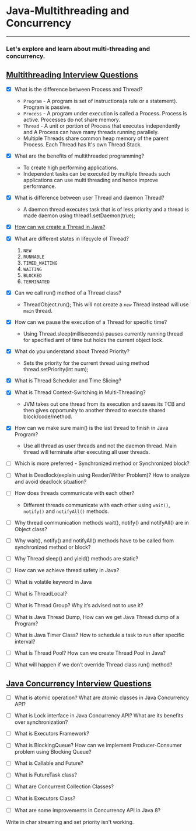 # Java-Multithreading and Concurrency
---
### Let's explore and learn about multi-threading and concurrency.

## [Multithreading Interview Questions](https://www.digitalocean.com/community/tutorials/java-multithreading-concurrency-interview-questions-answers)
-[x] What is the difference between Process and Thread?
  - ```Program``` - A program is set of instructions(a rule or a statement). Program is passive.
  - ```Process``` - A program under execution is called a Process. Process is active. Processes do not share memory.
  - ```Thread``` - A unit or portion of Process that executes independently and A Process can have many threads running parallely.
  - Multiple Threads share common heap memory of the parent Process. Each Thread has It's own Thread Stack.

- [x] What are the benefits of multithreaded programming?
  - To create high performing applications.
  - Independent tasks can be executed by multiple threads such applications can use multi threading and hence improve performance.
-[x] What is difference between user Thread and daemon Thread? 
  - A daemon thread executes task that is of less priority and a thread is made daemon using thread1.setDaemon(true);
-[x] [How can we create a Thread in Java?](https://medium.com/javarevisited/how-to-create-java-thread-using-thread-and-runnable-2023-14e965474a7)
-[x] What are different states in lifecycle of Thread?
   1. `NEW`
   2. `RUNNABLE`
   3. `TIMED_WAITING`
   4. `WAITING`
   5. `BLOCKED`
   6. `TERMINATED`
-[x] Can we call run() method of a Thread class? 
  - ThreadObject.run(); This will not create a `new` Thread instead will use `main` thread.
-[x] How can we pause the execution of a Thread for specific time? 
  - Using Thread.sleep(milliseconds) pauses currently running thread for specified amt of time but holds the current object lock.
-[x] What do you understand about Thread Priority?
  - Sets the priority for the current thread using method thread.setPriority(int num);
-[x] What is Thread Scheduler and Time Slicing? 
-[x] What is Thread Context-Switching in Multi-Threading?
  - JVM takes out one thread from its execution and saves its TCB and then gives opportunity to another thread to execute shared block/code/method.
-[x] How can we make sure main() is the last thread to finish in Java Program? 
  - Use all thread as user threads and not the daemon thread. Main thread will terminate after executing all user threads.
-[ ] Which is more preferred - Synchronized method or Synchronized block?
-[ ] What is Deadlock(explain using Reader/Writer Problem)? How to analyze and avoid deadlock situation?
-[ ] How does threads communicate with each other? 
  - Different threads communicate with each other using `wait()`, `notify()` and `notifyAll()` methods.
-[ ] Why thread communication methods wait(), notify() and notifyAll() are in Object class? 
-[ ] Why wait(), notify() and notifyAll() methods have to be called from synchronized method or block? 
-[ ] Why Thread sleep() and yield() methods are static? 
-[ ] How can we achieve thread safety in Java? 
-[ ] What is volatile keyword in Java 
-[ ] What is ThreadLocal? 
-[ ] What is Thread Group? Why it’s advised not to use it? 
-[ ] What is Java Thread Dump, How can we get Java Thread dump of a Program? 
-[ ] What is Java Timer Class? How to schedule a task to run after specific interval? 
-[ ] What is Thread Pool? How can we create Thread Pool in Java? 
-[ ] What will happen if we don’t override Thread class run() method?


## [Java Concurrency Interview Questions](https://www.digitalocean.com/community/tutorials/java-multithreading-concurrency-interview-questions-answers)
-[ ] What is atomic operation? What are atomic classes in Java Concurrency API? 
-[ ] What is Lock interface in Java Concurrency API? What are its benefits over synchronization? 
-[ ] What is Executors Framework? 
-[ ] What is BlockingQueue? How can we implement Producer-Consumer problem using Blocking Queue? 
-[ ] What is Callable and Future? 
-[ ] What is FutureTask class? 
-[ ] What are Concurrent Collection Classes? 
-[ ] What is Executors Class? 
-[ ] What are some improvements in Concurrency API in Java 8?


Write in char streaming and set priority isn't working.